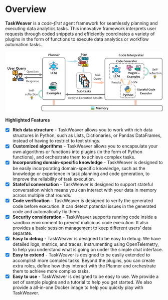 # Overview
<!-- <div>
<h1 style={{display: flex, padding: 0 20px}}>
<img 
  src={require('../static/img/logo_light.png').default}
  alt="Logo"
  style={{width: 80, height: 80, display: "inline"}}
/>
<span style={{lineHeight: "80px"}}>TaskWeaver</span>
</h1> -->
<!-- </div> -->


**TaskWeaver** is a *code-first* agent framework for seamlessly planning and executing data analytics tasks. 
This innovative framework interprets user requests through coded snippets and efficiently 
coordinates a variety of plugins in the form of functions to execute 
data analytics or workflow automation tasks.

![TaskWeaver](../static/img/taskweaver_arch.png)

**Highlighted Features**

- [x] **Rich data structure** - TaskWeaver allows you to work with rich data 
    structures in Python, such as Lists, Dictionaries, or Pandas DataFrames, instead of having to restrict to 
    text strings.
- [x] **Customized algorithms** - TaskWeaver allows you to encapsulate your 
    own algorithms or functions into plugins (in the form of Python functions), 
    and orchestrate them to achieve complex tasks.
- [x] **Incorporating domain-specific knowledge** - TaskWeaver is designed to 
    be easily incorporating domain-specific knowledge, such as the knowledge or experience in task planning and code generation, to improve the reliability of task execution.
- [x] **Stateful conversation** - TaskWeaver is designed to support stateful 
    conversation which means you can interact with your data in memory across multiple chat rounds.
- [x] **Code verification** - TaskWeaver is designed to verify the generated code 
    before execution. It can detect potential issues in the generated code 
    and automatically fix them.
- [x] **Security consideration** - TaskWeaver supports running code inside a sandbox 
    environment to prevent malicious code execution. It also provides a basic session management to keep
    different users' data separate.
- [x] **Easy to debug** - TaskWeaver is designed to be easy to debug. 
    We have detailed logs, metrics, and traces, instrumenting using OpenTelemetry, to help you understand what is going on under the simple chat interface.
- [x] **Easy to extend** - TaskWeaver is designed to be easily extended to accomplish more complex tasks. 
    Beyond the plugins, you can create extra roles, define how they interact with the Planner and orchestrate them to achieve more complex tasks.
- [x] **Easy to use** - TaskWeaver is designed to be easy to use. 
    We provide a set of sample plugins and a tutorial to help you get started.
    We also provide a all-in-one Docker image to help you quickly play with TaskWeaver.